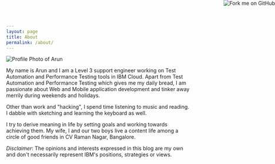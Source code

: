 ```yaml
---
layout: page
title: About
permalink: /about/
---
```


<img src=" {{site.email | to_gravatar }}" alt="Profile Photo of Arun">


My name is Arun and I am a Level 3 support engineer working on Test Automation and Performance Testing tools in IBM Cloud. 
Apart from Test Automation and Performance Testing which gives me my daily bread,
I am passionate about Web and Mobile application development and tinker away merrily during weekends and holidays.

Other than work and "hacking", I spend time listening to music and reading. I dabble with sketching and learning the keyboard as well.

I try to derive meaning in life by setting goals and working towards achieving them. My wife, I and our two boys live a content life
among a circle of good friends in CV Raman Nagar, Bangalore.

_Disclaimer_: The opinions and interests expressed in this blog are my own and don't necessarily represent IBM's positions, strategies or views.

<a href="https://github.com/arunkutty"><img style="position: absolute; top: 0; right: 0; border: 0;" src="https://camo.githubusercontent.com/38ef81f8aca64bb9a64448d0d70f1308ef5341ab/68747470733a2f2f73332e616d617a6f6e6177732e636f6d2f6769746875622f726962626f6e732f666f726b6d655f72696768745f6461726b626c75655f3132313632312e706e67" alt="Fork me on GitHub" data-canonical-src="https://s3.amazonaws.com/github/ribbons/forkme_right_darkblue_121621.png"></a>